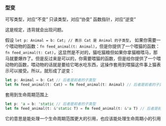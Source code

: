 ### 型变

可写类型，对应“不变”
只读类型，对应“协变”
函数指针，对应“逆变”

这是规定，违背就会出现问题。

假设 `let p: Animal = b: Cat; // 表示 Cat 是 Animal 的子类型`，
如果你需要一个喂动物的函数：`fn feed_animal(t: Animal)`，但是你提供了一个喂猫的函数：`fn feed_animal(t: Cat)`，这显然是不对的，猫吃猫粮但如果你拿猫粮喂马，那马就要爆炸了。但是反过来是可以的，你需要喂猫的函数，但是给你提供了一个喂动物的函数，喂动物的话就是要给它喝水吃东西，这操作套用到喂猫这件事上猫表示可以接受。所以，就形成了逆变：

```rust
let p: Animal = b: Cat // 后者是前者的子类型
let fn feed_animal(t: Cat) = fn feed_animal(t: Animal) // 后者是前者的子类型
```

套用到生命周期范围上

```rust
let p: 'a = b: 'static // 后者是前者的子类型
let fn feed_animal(t: &'static T) = fn feed_animal(t: &'a T) // 后者是前者的子类型
```
它的意思是能处理一个生命周期范围更大的引用，也应该能处理生命周期小的引用